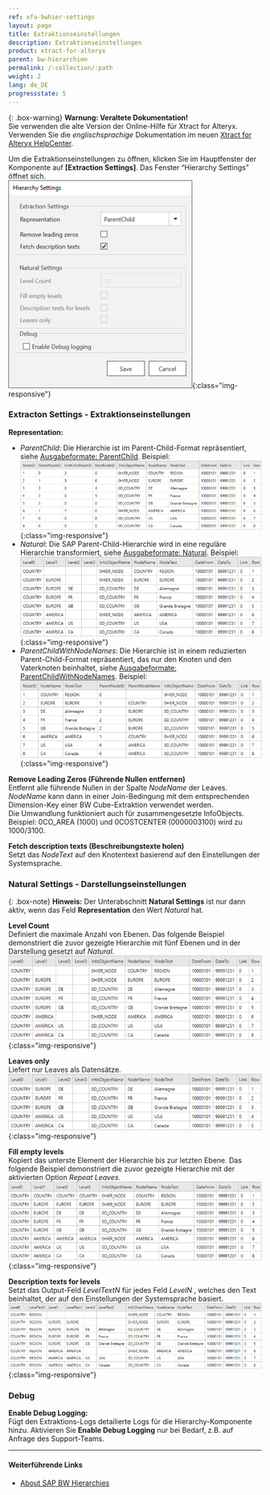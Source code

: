 ```yaml
---
ref: xfa-bwhier-settings
layout: page
title: Extraktionseinstellungen
description: Extraktionseinstellungen
product: xtract-for-alteryx
parent: bw-hierarchien
permalink: /:collection/:path
weight: 2
lang: de_DE
progressstate: 5
---
```


{: .box-warning}
**Warnung: Veraltete Dokumentation!** <br>
Sie verwenden die alte Version der Online-Hilfe für Xtract for Alteryx.<br>
Verwenden Sie die *englischsprachige* Dokumentation im neuen [Xtract for Alteryx HelpCenter](https://helpcenter.theobald-software.com/xtract-for-alteryx/documentation/introduction/).

Um die Extraktionseinstellungen zu öffnen, klicken Sie im Hauptfenster der Komponente auf **[Extraction Settings]**.
Das Fenster “Hierarchy Settings” öffnet sich.<br>
![Hierarchies-Settings](/img/content/extractors.bwhier/Hierarchy-settings.png){:class="img-responsive"}

### Extracton Settings - Extraktionseinstellungen
**Representation:** 
- *ParentChild*: Die Hierarchie ist im Parent-Child-Format repräsentiert, siehe [Ausgabeformate: ParentChild](./tabellenausgabe#parentchild-format). Beispiel: <br>
![Hierarchies-Parent-Child](/img/content/extractors.bwhier/Hierarchy-Table-Output-Result.png){:class="img-responsive"}
- *Natural*: Die SAP Parent-Child-Hierarchie wird in eine reguläre Hierarchie transformiert, siehe [Ausgabeformate: Natural](./tabellenausgabe#natural-format). Beispiel: <br>
![Hierarchy-Parent-Child-Natural](/img/content/extractors.bwhier/Hierarchy-Parent-Child-Natural.png){:class="img-responsive"}
- *ParentChildWithNodeNames*: Die Hierarchie ist in einem reduzierten Parent-Child-Format repräsentiert, das nur den Knoten und den Vaterknoten beinhaltet, siehe [Ausgabeformate: ParentChildWithNodeNames](./tabellenausgabe#parentchildwithnodenames-format). Beispiel:<br>
![Hierarchy-Parent-Child-With-Node-Names](/img/content/extractors.bwhier/Hierarchy-ParentChildWithNodes.png){:class="img-responsive"}

**Remove Leading Zeros (Führende Nullen entfernen)**<br>
Entfernt alle führende Nullen in der Spalte *NodeName* der Leaves.
*NodeName* kann dann in einer Join-Bedingung mit dem entsprechenden Dimension-Key einer BW Cube-Extraktion verwendet werden.<br>
Die Umwandlung funktioniert auch für zusammengesetzte InfoObjects.<br> 
Beispiel: 0CO_AREA (1000) und 0COSTCENTER (0000003100) wird zu 1000/3100.

**Fetch description texts (Beschreibungstexte holen)**<br>
Setzt das *NodeText* auf den Knotentext basierend auf den Einstellungen der Systemsprache. 

### Natural Settings - Darstellungseinstellungen

{: .box-note}
**Hinweis:** Der Unterabschnitt **Natural Settings** ist nur dann aktiv, wenn das Feld **Representation** den Wert *Natural* hat.

**Level Count** <br>
Definiert die maximale Anzahl von Ebenen. 
Das folgende Beispiel demonstriert die zuvor gezeigte Hierarchie mit fünf Ebenen und in der Darstellung gesetzt auf *Natural*.
![Hierarchy-Parent-Child-Natural](/img/content/extractors.bwhier/Hierarchy-Parent-Child-Natural.png){:class="img-responsive"}

**Leaves only**<br>
Liefert nur Leaves als Datensätze.<br>
![Hierarchy-Leaves-Only](/img/content/extractors.bwhier/Hierarchy-leaves-only.png){:class="img-responsive"}

**Fill empty levels**  <br>
Kopiert das unterste Element der Hierarchie bis zur letzten Ebene.
Das folgende Beispiel demonstriert die zuvor gezeigte Hierarchie mit der aktivierten Option *Repeat Leaves*.<br>
![Hierarchy-Parent-Child-Repeat](/img/content/extractors.bwhier/Hierarchy-Parent-Child-Repeat.png){:class="img-responsive"}

**Description texts for levels**<br>
Setzt das Output-Feld *LevelTextN* für jedes Feld *LevelN* , welches den Text beinhaltet, der auf den Einstellungen der Systemsprache basiert.<br>
![Hierarchy-Description-Texts](/img/content/Hierarchy-description-texts.png){:class="img-responsive"}

### Debug

**Enable Debug Logging:**<br>
Fügt den Extraktions-Logs detailierte Logs für die Hierarchy-Komponente hinzu.
Aktivieren Sie **Enable Debug Logging** nur bei Bedarf, z.B. auf Anfrage des Support-Teams.

*****
#### Weiterführende Links
- [About SAP BW Hierarchies](https://help.sap.com/saphelp_scm41/helpdata/en/90/fd36709c6411d5b4000050dadfb23f/content.htm?no_cache=true)

